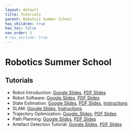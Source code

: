 ```yaml
---
layout: default
title: Tutorials
parent: Robotics Summer School
has_children: true
has_toc: false
nav_order: 3
# nav_exclude: true
---
```


# Robotics Summer School

## Tutorials

- Robot Introduction: [Google Slides](#), [PDF Slides](#)
- Robot Software: [Google Slides](#), [PDF Slides](#)
- State Estimation: [Google Slides](#), [PDF Slides](#), [Instructions](./state_estimation_tutorial.md)
- SLAM: [Google Slides](https://docs.google.com/presentation/d/1GL9zNxByaHGRzI-YQ3DODKc2xlg69W0kwwL4BB0Y5S8/edit?usp=sharing), [Instructions](./slam_tutorial.md)
- Trajectory Optimization: [Google_Slides](#), [PDF Slides](#)
- Path Planning: [Google Slides](#), [PDF Slides](#)
- Artefact Detection Tutorial: [Google Slides](#), [PDF Slides](#)
